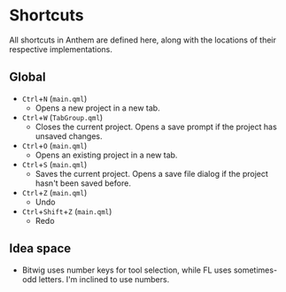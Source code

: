 # Shortcuts

All shortcuts in Anthem are defined here, along with the locations of their respective implementations.

## Global

- `Ctrl`+`N` (`main.qml`)
  - Opens a new project in a new tab.
- `Ctrl`+`W` (`TabGroup.qml`)
  - Closes the current project. Opens a save prompt if the project has unsaved changes.
- `Ctrl`+`O` (`main.qml`)
  - Opens an existing project in a new tab.
- `Ctrl`+`S` (`main.qml`)
  - Saves the current project. Opens a save file dialog if the project hasn't been saved before.
- `Ctrl`+`Z` (`main.qml`)
  - Undo
- `Ctrl`+`Shift`+`Z` (`main.qml`)
  - Redo


## Idea space

- Bitwig uses number keys for tool selection, while FL uses sometimes-odd letters. I'm inclined to use numbers.